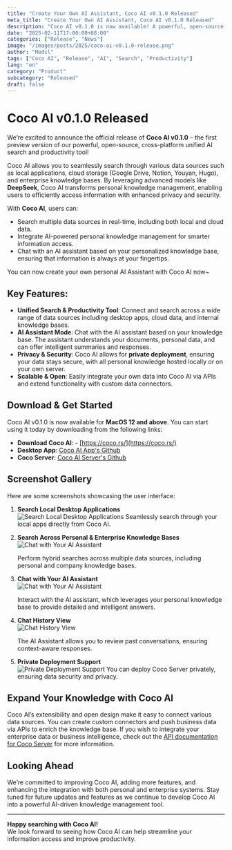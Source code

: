 ```yaml
---
title: "Create Your Own AI Assistant, Coco AI v0.1.0 Released"
meta_title: "Create Your Own AI Assistant, Coco AI v0.1.0 Released"
description: "Coco AI v0.1.0 is now available! A powerful, open-source AI-powered search and productivity tool for seamless access to personal and enterprise knowledge."
date: "2025-02-11T17:00:00+08:00"
categories: ["Release", "News"]
image: "/images/posts/2025/coco-ai-v0.1.0-release.png"
author: "Medcl"
tags: ["Coco AI", "Release", "AI", "Search", "Productivity"]
lang: "en"
category: "Product"
subcategory: "Released"
draft: false
---
```


# Coco AI v0.1.0 Released

We’re excited to announce the official release of **Coco AI v0.1.0** – the first preview version of our powerful, open-source, cross-platform unified AI search and productivity tool!

Coco AI allows you to seamlessly search through various data sources such as local applications, cloud storage (Google Drive, Notion, Youyan, Hugo), and enterprise knowledge bases. By leveraging advanced models like **DeepSeek**, Coco AI transforms personal knowledge management, enabling users to efficiently access information with enhanced privacy and security.

With **Coco AI**, users can:
- Search multiple data sources in real-time, including both local and cloud data.
- Integrate AI-powered personal knowledge management for smarter information access.
- Chat with an AI assistant based on your personalized knowledge base, ensuring that information is always at your fingertips.

You can now create your own personal AI Assistant with Coco AI now~

## Key Features:

- **Unified Search & Productivity Tool**: Connect and search across a wide range of data sources including desktop apps, cloud data, and internal knowledge bases.
- **AI Assistant Mode**: Chat with the AI assistant based on your knowledge base. The assistant understands your documents, personal data, and can offer intelligent summaries and responses.
- **Privacy & Security**: Coco AI allows for **private deployment**, ensuring your data stays secure, with all personal knowledge hosted locally or on your own server.
- **Scalable & Open**: Easily integrate your own data into Coco AI via APIs and extend functionality with custom data connectors.

## Download & Get Started

Coco AI v0.1.0 is now available for **MacOS 12 and above**. You can start using it today by downloading from the following links:

- **Download Coco AI**: - [https://coco.rs/](https://coco.rs/)
- **Desktop App**: [Coco AI App's Github](https://github.com/infinilabs/coco-app/)
- **Coco Server**: [Coco AI Server's Github](https://github.com/infinilabs/coco-server)

## Screenshot Gallery

Here are some screenshots showcasing the user interface:

1. **Search Local Desktop Applications**  
![Search Local Desktop Applications](/images/posts/2025/coco-search-local-apps.png)
      Seamlessly search through your local apps directly from Coco AI.


2. **Search Across Personal & Enterprise Knowledge Bases**  
      ![Chat with Your AI Assistant](/images/posts/2025/fusion-search-across-datasources.png)

   Perform hybrid searches across multiple data sources, including personal and company knowledge bases.

3. **Chat with Your AI Assistant**  
      ![Chat with Your AI Assistant](/images/posts/2025/coco-chat.png)

   Interact with the AI assistant, which leverages your personal knowledge base to provide detailed and intelligent answers.

4. **Chat History View**  
   ![Chat History View](/images/posts/2025/chat-history-view.png)

   The AI Assistant allows you to review past conversations, ensuring context-aware responses.

5. **Private Deployment Support**  
![Private Deployment Support](/images/posts/2025/coco-connector-to-your-own-server.png)
   You can deploy Coco Server privately, ensuring data security and privacy.

## Expand Your Knowledge with Coco AI

Coco AI’s extensibility and open design make it easy to connect various data sources. You can create custom connectors and push business data via APIs to enrich the knowledge base. If you wish to integrate your enterprise data or business intelligence, check out the [API documentation for Coco Server](https://docs.infinilabs.com/coco-server/main/) for more information.

## Looking Ahead

We’re committed to improving Coco AI, adding more features, and enhancing the integration with both personal and enterprise systems. Stay tuned for future updates and features as we continue to develop Coco AI into a powerful AI-driven knowledge management tool.

---

**Happy searching with Coco AI!**  
We look forward to seeing how Coco AI can help streamline your information access and improve productivity.